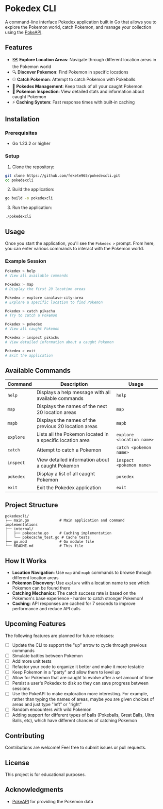 # Pokedex CLI

A command-line interface Pokedex application built in Go that allows you to explore the Pokemon world, catch Pokemon, and manage your collection using the [PokeAPI](https://pokeapi.co/).

## Features

- 🗺️ **Explore Location Areas**: Navigate through different location areas in the Pokemon world
- 🔍 **Discover Pokemon**: Find Pokemon in specific locations
- ⚾ **Catch Pokemon**: Attempt to catch Pokemon with Pokeballs
- 📖 **Pokedex Management**: Keep track of all your caught Pokemon
- 🔎 **Pokemon Inspection**: View detailed stats and information about caught Pokemon
- ⚡ **Caching System**: Fast response times with built-in caching

## Installation

### Prerequisites

- Go 1.23.2 or higher

### Setup

1. Clone the repository:
```bash
git clone https://github.com/fekete965/pokedexcli.git
cd pokedexcli
```

2. Build the application:
```bash
go build -o pokedexcli
```

3. Run the application:
```bash
./pokedexcli
```

## Usage

Once you start the application, you'll see the `Pokedex >` prompt. From here, you can enter various commands to interact with the Pokemon world.

### Example Session

```bash
Pokedex > help
# View all available commands

Pokedex > map
# Display the first 20 location areas

Pokedex > explore canalave-city-area
# Explore a specific location to find Pokemon

Pokedex > catch pikachu
# Try to catch a Pokemon

Pokedex > pokedex
# View all caught Pokemon

Pokedex > inspect pikachu
# View detailed information about a caught Pokemon

Pokedex > exit
# Exit the application
```

## Available Commands

| Command | Description | Usage |
|---------|-------------|-------|
| `help` | Displays a help message with all available commands | `help` |
| `map` | Displays the names of the next 20 location areas | `map` |
| `mapb` | Displays the names of the previous 20 location areas | `mapb` |
| `explore` | Lists all the Pokemon located in a specific location area | `explore <location name>` |
| `catch` | Attempt to catch a Pokemon | `catch <pokemon name>` |
| `inspect` | View detailed information about a caught Pokemon | `inspect <pokemon name>` |
| `pokedex` | Display a list of all caught Pokemon | `pokedex` |
| `exit` | Exit the Pokedex application | `exit` |

## Project Structure

```
pokedexcli/
├── main.go              # Main application and command implementations
├── internal/
│   ├── pokecache.go     # Caching implementation
│   └── pokecache_test.go # Cache tests
├── go.mod               # Go module file
└── README.md            # This file
```

## How It Works

- **Location Navigation**: Use `map` and `mapb` commands to browse through different location areas
- **Pokemon Discovery**: Use `explore` with a location name to see which Pokemon can be found there
- **Catching Mechanics**: The catch success rate is based on the Pokemon's base experience - harder to catch stronger Pokemon!
- **Caching**: API responses are cached for 7 seconds to improve performance and reduce API calls

## Upcoming Features

The following features are planned for future releases:

- [ ] Update the CLI to support the "up" arrow to cycle through previous commands
- [ ] Simulate battles between Pokemon
- [ ] Add more unit tests
- [ ] Refactor your code to organize it better and make it more testable
- [ ] Keep Pokemon in a "party" and allow them to level up
- [ ] Allow for Pokemon that are caught to evolve after a set amount of time
- [ ] Persist a user's Pokedex to disk so they can save progress between sessions
- [ ] Use the PokeAPI to make exploration more interesting. For example, rather than typing the names of areas, maybe you are given choices of areas and just type "left" or "right"
- [ ] Random encounters with wild Pokemon
- [ ] Adding support for different types of balls (Pokeballs, Great Balls, Ultra Balls, etc), which have different chances of catching Pokemon

## Contributing

Contributions are welcome! Feel free to submit issues or pull requests.

## License

This project is for educational purposes.

## Acknowledgments

- [PokeAPI](https://pokeapi.co/) for providing the Pokemon data

